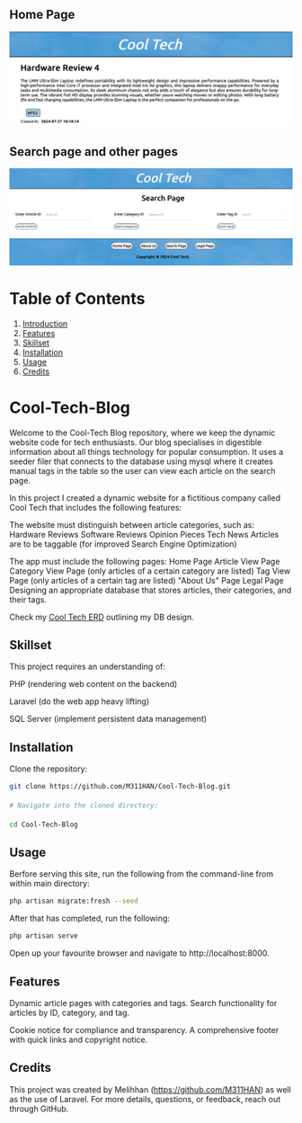 ## Home Page
![The home page](coolblogHome.png)

## Search page and other pages
![The search page](searchpage.png)

# Table of Contents
1. [Introduction](#cool-tech-blog)
2. [Features](#features)
3. [Skillset](#skillset)
4. [Installation](#installation)
5. [Usage](#usage)
6. [Credits](#credits)

# Cool-Tech-Blog
Welcome to the Cool-Tech Blog repository, where we keep the dynamic 
website code for tech enthusiasts. Our blog specialises in digestible 
information about all things technology for popular consumption. 
It uses a seeder filer that connects to the database using mysql 
where it creates manual tags in the table so the user can view each 
article on the search page. 

In this project I created a dynamic website for a fictitious company called Cool Tech that includes the following features:

The website must distinguish between article categories, such as:
Hardware Reviews
Software Reviews
Opinion Pieces
Tech News
Articles are to be taggable (for improved Search Engine Optimization)

The app must include the following pages:
Home Page
Article View Page
Category View Page (only articles of a certain category are listed)
Tag View Page (only articles of a certain tag are listed)
"About Us" Page
Legal Page
Designing an appropriate database that stores articles, their categories, and their tags.

Check my [Cool Tech ERD](CoolTechERD.pdf) 
outlining my DB design.

## Skillset
This project requires an understanding of:

PHP (rendering web content on the backend)

Laravel (do the web app heavy lifting)

SQL Server (implement persistent data management)

## Installation

Clone the repository:

```bash
git clone https://github.com/M311HAN/Cool-Tech-Blog.git

# Navigate into the cloned directory:

cd Cool-Tech-Blog

```
## Usage

Berfore serving this site, run the following from the command-line from within main directory:

```bash
php artisan migrate:fresh --seed
```
After that has completed, run the following:
```bash
php artisan serve
```

Open up your favourite browser and navigate to http://localhost:8000.

## Features

Dynamic article pages with categories and tags.
Search functionality for articles by ID, category, and tag.

Cookie notice for compliance and transparency.
A comprehensive footer with quick links and copyright notice.

## Credits

This project was created by Melihhan (https://github.com/M311HAN) as well as the use of Laravel. For more details, questions, or feedback, reach out through GitHub.
